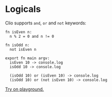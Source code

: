 # Logicals

Clio supports `and`, `or` and `not` keywords:

```text
fn isEven n:
  n % 2 = 0 and n != 0

fn isOdd n:
  not isEven n

export fn main argv:
  isEven 10 -> console.log
  isOdd 10 -> console.log

  (isOdd 10) or (isEven 10) -> console.log
  (isOdd 10) or (not isEven 10) -> console.log
```

[Try on playground.](https://clio-playground.pouyae.vercel.app/?code=fn%20is-even%20n%3A%0A%20%20n%20%25%202%20%3D%200%20and%20n%20!%3D%200%0A%0Afn%20is-odd%20n%3A%0A%20%20not%20is-even%20n%0A%0Aexport%20fn%20main%20argv%3A%0A%20%20is-even%2010%20-%3E%20console.log%0A%20%20is-odd%2010%20-%3E%20console.log%0A%0A%20%20%28is-odd%2010%29%20or%20%28is-even%2010%29%20-%3E%20console.log%0A%20%20%28is-odd%2010%29%20or%20%28not%20is-even%2010%29%20-%3E%20console.log)

